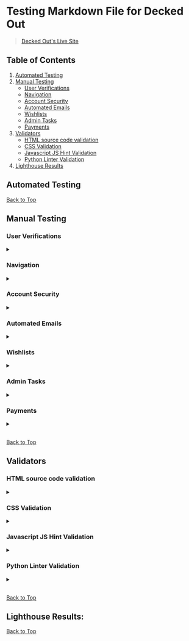 # Testing Markdown File for Decked Out
>  [Decked Out's Live Site](https://decked-out-tcg-store-b1147b8f9a0a.herokuapp.com/)

## Table of Contents
1. [Automated Testing](#automated-testing)
2. [Manual Testing](#manual-testing)
    - [User Verifications](#user-verifications)
    - [Navigation](#navigation)
    - [Account Security](#account-security)
    - [Automated Emails](#automated-emails)
    - [Wishlists](#wishlists)
    - [Admin Tasks](#admin-tasks)
    - [Payments](#payments)
3. [Validators](#validators)
    - [HTML source code validation](#html-source-code-validation)
    - [CSS Validation](#css-validation)
    - [Javascript JS Hint Validation](#javascript-js-hint-validation)
    - [Python Linter Validation](#python-linter-validation)
4. [Lighthouse Results](#lighthouse-results)

## Automated Testing 

[Back to Top](#table-of-contents)

## Manual Testing
### User Verifications
<details>
<summary></summary>

#### - Problem Statement: Can a user register for an account?
 ##### Test:
> Register a new user
 ##### Result:
> PASS

[Back to Top](#table-of-contents)
</details>

### Navigation
<details>
<summary></summary>

#### - Problem Statement:
 ##### Test:
> 
 ##### Result:
> 

[Back to Top](#table-of-contents)
</details>

### Account Security
<details>
<summary></summary>

#### - Problem Statement:
 ##### Test:
> 
 ##### Result:
> 

[Back to Top](#table-of-contents)
</details>

### Automated Emails
<details>
<summary></summary>

#### - Problem Statement:
 ##### Test:
> 
 ##### Result:
> 

[Back to Top](#table-of-contents)
</details>

### Wishlists
<details>
<summary></summary>

#### - Problem Statement:
 ##### Test:
> 
 ##### Result:
> 

[Back to Top](#table-of-contents)
</details>

### Admin Tasks
<details>
<summary></summary>

#### - Problem Statement:
 ##### Test:
> 
 ##### Result:
> 

[Back to Top](#table-of-contents)
</details>

### Payments
<details>
<summary></summary>

#### - Problem Statement:
 ##### Test:
> 
 ##### Result:
> 

[Back to Top](#table-of-contents)
</details>

<br>

[Back to Top](#table-of-contents)

## Validators

### HTML source code validation
<details>
<summary></summary>

#### - Page: 

[Back to Top](#table-of-contents)
</details>

### CSS Validation
<details>
<summary></summary>

#### - Results: 

[Back to Top](#table-of-contents)
</details>

### Javascript JS Hint Validation
<details>
<summary></summary>

#### - Results: 

[Back to Top](#table-of-contents)
</details>

### Python Linter Validation
<details>
<summary></summary>

#### - Results: 

[Back to Top](#table-of-contents)
</details>

<br>

[Back to Top](#table-of-contents)

## Lighthouse Results:

[Back to Top](#table-of-contents)


